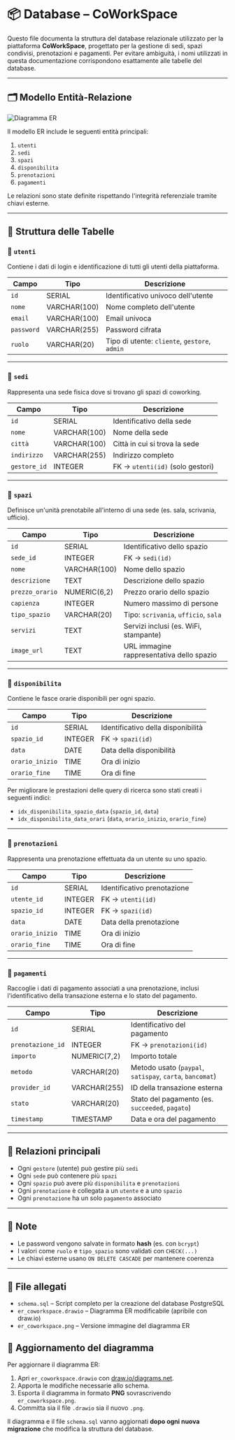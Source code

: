 # 📦 Database – CoWorkSpace

Questo file documenta la struttura del database relazionale utilizzato per la piattaforma **CoWorkSpace**, progettato per la gestione di sedi, spazi condivisi, prenotazioni e pagamenti. Per evitare ambiguità, i nomi utilizzati in questa documentazione corrispondono esattamente alle tabelle del database.

---

## 🗂️ Modello Entità-Relazione

![Diagramma ER](er_coworkspace.png)

Il modello ER include le seguenti entità principali:

1. `utenti`
2. `sedi`
3. `spazi`
4. `disponibilita`
5. `prenotazioni`
6. `pagamenti`

Le relazioni sono state definite rispettando l'integrità referenziale tramite chiavi esterne.

---

## 🧱 Struttura delle Tabelle

### 🔹 `utenti`

Contiene i dati di login e identificazione di tutti gli utenti della piattaforma.

| Campo     | Tipo         | Descrizione                                  |
|-----------|--------------|----------------------------------------------|
| `id`      | SERIAL       | Identificativo univoco dell'utente           |
| `nome`    | VARCHAR(100) | Nome completo dell'utente                    |
| `email`   | VARCHAR(100) | Email univoca                                |
| `password`| VARCHAR(255) | Password cifrata                             |
| `ruolo`   | VARCHAR(20)  | Tipo di utente: `cliente`, `gestore`, `admin`|

---

### 🔹 `sedi`

Rappresenta una sede fisica dove si trovano gli spazi di coworking.

| Campo         | Tipo         | Descrizione                              |
|---------------|--------------|------------------------------------------|
| `id`          | SERIAL       | Identificativo della sede                |
| `nome`        | VARCHAR(100) | Nome della sede                          |
| `città`       | VARCHAR(100) | Città in cui si trova la sede            |
| `indirizzo`   | VARCHAR(255) | Indirizzo completo                       |
| `gestore_id`  | INTEGER      | FK → `utenti(id)` (solo gestori)         |

---

### 🔹 `spazi`

Definisce un'unità prenotabile all'interno di una sede (es. sala, scrivania, ufficio).

| Campo         | Tipo         | Descrizione                              |
|---------------|--------------|------------------------------------------|
| `id`          | SERIAL       | Identificativo dello spazio              |
| `sede_id`     | INTEGER      | FK → `sedi(id)`                          |
| `nome`        | VARCHAR(100) | Nome dello spazio                        |
| `descrizione` | TEXT         | Descrizione dello spazio                 |
| `prezzo_orario`  | NUMERIC(6,2) | Prezzo orario dello spazio               |
| `capienza`    | INTEGER      | Numero massimo di persone                |
| `tipo_spazio` | VARCHAR(20)  | Tipo: `scrivania`, `ufficio`, `sala`     |
| `servizi`     | TEXT         | Servizi inclusi (es. WiFi, stampante)    |
| `image_url`   | TEXT         | URL immagine rappresentativa dello spazio|

---

### 🔹 `disponibilita`

Contiene le fasce orarie disponibili per ogni spazio.

| Campo        | Tipo   | Descrizione                          |
|--------------|--------|--------------------------------------|
| `id`         | SERIAL | Identificativo della disponibilità   |
| `spazio_id`  | INTEGER| FK → `spazi(id)`                    |
| `data`       | DATE   | Data della disponibilità             |
| `orario_inizio` | TIME   | Ora di inizio                        |
| `orario_fine`   | TIME   | Ora di fine                          |

Per migliorare le prestazioni delle query di ricerca sono stati creati i seguenti indici:
- `idx_disponibilita_spazio_data` (`spazio_id`, `data`)
- `idx_disponibilita_data_orari` (`data`, `orario_inizio`, `orario_fine`)

---

### 🔹 `prenotazioni`

Rappresenta una prenotazione effettuata da un utente su uno spazio.

| Campo         | Tipo   | Descrizione                          |
|---------------|--------|--------------------------------------|
| `id`          | SERIAL | Identificativo prenotazione          |
| `utente_id`   | INTEGER| FK → `utenti(id)`                    |
| `spazio_id`   | INTEGER| FK → `spazi(id)`                    |
| `data`        | DATE   | Data della prenotazione              |
| `orario_inizio`  | TIME   | Ora di inizio                        |
| `orario_fine`    | TIME   | Ora di fine                          |

---

### 🔹 `pagamenti`

Raccoglie i dati di pagamento associati a una prenotazione,
inclusi l'identificativo della transazione esterna e lo stato
del pagamento.

| Campo             | Tipo         | Descrizione                          |
|-------------------|--------------|--------------------------------------|
| `id`              | SERIAL       | Identificativo del pagamento         |
| `prenotazione_id` | INTEGER      | FK → `prenotazioni(id)`              |
| `importo`         | NUMERIC(7,2) | Importo totale                       |
| `metodo`          | VARCHAR(20)  | Metodo usato (`paypal`, `satispay`, `carta`, `bancomat`) |
| `provider_id`     | VARCHAR(255) | ID della transazione esterna         |
| `stato`           | VARCHAR(20)  | Stato del pagamento (es. `succeeded`, `pagato`) |
| `timestamp`       | TIMESTAMP    | Data e ora del pagamento             |


---

## 🧭 Relazioni principali

- Ogni `gestore` (utente) può gestire più `sedi`
- Ogni `sede` può contenere più `spazi`
- Ogni `spazio` può avere più `disponibilita` e `prenotazioni`
- Ogni `prenotazione` è collegata a un `utente` e a uno `spazio`
- Ogni `prenotazione` ha un solo `pagamento` associato

---

## 📌 Note

- Le password vengono salvate in formato **hash** (es. con `bcrypt`)
- I valori come `ruolo` e `tipo_spazio` sono validati con `CHECK(...)`
- Le chiavi esterne usano `ON DELETE CASCADE` per mantenere coerenza

---

## 📎 File allegati

- `schema.sql` – Script completo per la creazione del database PostgreSQL
- `er_coworkspace.drawio` – Diagramma ER modificabile (apribile con draw.io)
- `er_coworkspace.png` – Versione immagine del diagramma ER

## 🔄 Aggiornamento del diagramma

Per aggiornare il diagramma ER:

1. Apri `er_coworkspace.drawio` con [draw.io/diagrams.net](https://www.diagrams.net/).
2. Apporta le modifiche necessarie allo schema.
3. Esporta il diagramma in formato **PNG** sovrascrivendo `er_coworkspace.png`.
4. Committa sia il file `.drawio` sia il nuovo `.png`.

Il diagramma e il file `schema.sql` vanno aggiornati **dopo ogni nuova migrazione** che modifica la struttura del database.

